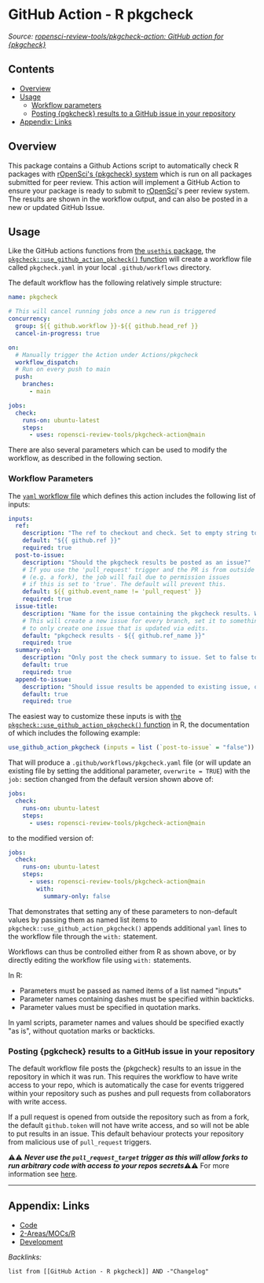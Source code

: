 # GitHub Action - R pkgcheck

*Source: [ropensci-review-tools/pkgcheck-action: GitHub action for {pkgcheck}](https://github.com/ropensci-review-tools/pkgcheck-action)*

## Contents

* [Overview](GHA%20-%20R%20pkgcheck.md#overview)
* [Usage](GHA%20-%20R%20pkgcheck.md#usage)
  * [Workflow parameters](GHA%20-%20R%20pkgcheck.md#usage-workflow-parameters)
  * [Posting {pgkcheck} results to a GitHub issue in your repository](GHA%20-%20R%20pkgcheck.md#usage-posting-pgkcheck-results-to-a-github-issue-in-your-repository)
* [Appendix: Links](GHA%20-%20R%20pkgcheck.md#appendix-links)

## Overview

This package contains a Github Actions script to automatically check R packages with [rOpenSci's {pkgcheck} system](https://docs.ropensci.org/pkgcheck/) which is run on all packages submitted for peer review. This action will implement a GitHub Action to ensure your package is ready to submit to [rOpenSci](https://ropensci.org/)'s peer review system. The results are shown in the workflow output, and can also be posted in a new or updated GitHub Issue.

## Usage

Like the GitHub actions functions from [the `usethis` package](https://usethis.r-lib.org/reference/index.html#git-and-github), the [`pkgcheck::use_github_action_pkcheck()` function](https://docs.ropensci.org/pkgcheck/reference/use_github_action_pkgcheck.html) will create a workflow file called `pkgcheck.yaml` in your local `.github/workflows` directory.

The default workflow has the following relatively simple structure:

````yaml
name: pkgcheck

# This will cancel running jobs once a new run is triggered
concurrency:
  group: ${{ github.workflow }}-${{ github.head_ref }}
  cancel-in-progress: true

on:
  # Manually trigger the Action under Actions/pkgcheck
  workflow_dispatch:
  # Run on every push to main
  push:
    branches:
      - main

jobs:
  check:
    runs-on: ubuntu-latest
    steps:
      - uses: ropensci-review-tools/pkgcheck-action@main
````

There are also several parameters which can be used to modify the workflow, as described in the following section.

### Workflow Parameters

The [`yaml` workflow file](https://github.com/ropensci-review-tools/pkgcheck-action/blob/main/action.yaml)
which defines this action includes the following list of inputs:

````yaml
inputs:
  ref:
    description: "The ref to checkout and check. Set to empty string to skip checkout."
    default: "${{ github.ref }}"
    required: true
  post-to-issue:
    description: "Should the pkgcheck results be posted as an issue?"
    # If you use the 'pull_request' trigger and the PR is from outside the repo
    # (e.g. a fork), the job will fail due to permission issues
    # if this is set to 'true'. The default will prevent this.
    default: ${{ github.event_name != 'pull_request' }}
    required: true
  issue-title:
    description: "Name for the issue containing the pkgcheck results. Will be created or updated."
    # This will create a new issue for every branch, set it to something fixed 
    # to only create one issue that is updated via edits. 
    default: "pkgcheck results - ${{ github.ref_name }}"
    required: true
  summary-only:
    description: "Only post the check summary to issue. Set to false to get the full results in the issue."
    default: true
    required: true
  append-to-issue:
    description: "Should issue results be appended to existing issue, or posted in new issues."
    default: true
    required: true
````

The easiest way to customize these inputs is with [the `pkgcheck::use_github_action_pkgcheck()` function](https://docs.ropensci.org/pkgcheck/reference/use_github_action_pkgcheck.html) in R, the documentation of which includes the following example:

````r
use_github_action_pkgcheck (inputs = list (`post-to-issue` = "false"))
````

That will produce a `.github/workflows/pkgcheck.yaml` file (or will update an existing file by setting the additional parameter, `overwrite = TRUE`) with the `job:` section changed from the default version shown above of:

````yaml
jobs: 
  check:
    runs-on: ubuntu-latest
    steps:
      - uses: ropensci-review-tools/pkgcheck-action@main
````

to the modified version of:

````yaml
jobs: 
  check:
    runs-on: ubuntu-latest
    steps:
      - uses: ropensci-review-tools/pkgcheck-action@main
        with:
          summary-only: false
````

That demonstrates that setting any of these parameters to non-default values by passing them as named list items to `pkgcheck::use_github_action_pkgcheck()` appends additional `yaml` lines to the workflow file through the `with:` statement.

Workflows can thus be controlled either from R as shown above, or by directly editing the workflow file using `with:` statements.

In R:

* Parameters must be passed as named items of a list named "inputs"
* Parameter names containing dashes must be specified within backticks.
* Parameter values must be specified in quotation marks.

In yaml scripts, parameter names and values should be specified exactly "as is", without quotation marks or backticks.

### Posting {pgkcheck} results to a GitHub issue in your repository

The default workflow file posts the {pkgcheck} results to an issue in the repository in which it was run. This requires the workflow to have write access to your repo, which is automatically the case for events triggered within your repository such as pushes and pull requests from collaborators with write access.

If a pull request is opened from outside the repository such as from a fork, the default `github.token` will not have write access, and so will not be able to put results in an issue.
This default behaviour protects your repository from malicious use of `pull_request` triggers.

:warning::warning: ***Never use the `pull_request_target` trigger as this will allow forks to run arbitrary code with access to your repos secrets***:warning::warning: For more information see [here](https://securitylab.github.com/research/github-actions-preventing-pwn-requests/).

---

## Appendix: Links

* [Code](../Code.md)
* [2-Areas/MOCs/R](../../MOCs/R.md)
* [Development](../../MOCs/Development.md)

*Backlinks:*

````dataview
list from [[GitHub Action - R pkgcheck]] AND -"Changelog"
````
